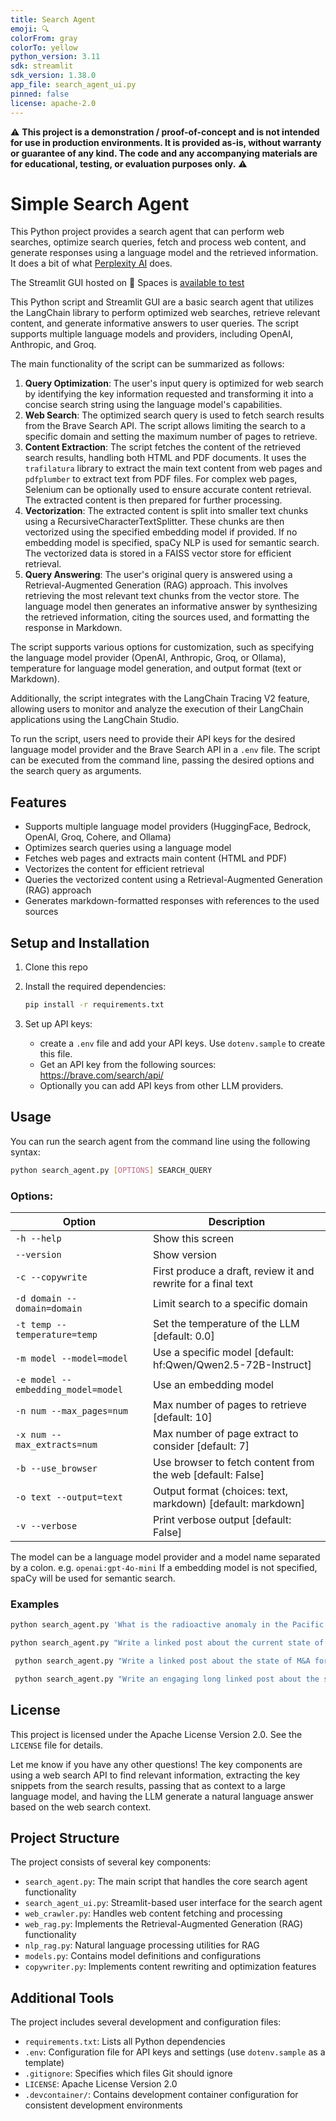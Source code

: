 ```yaml
---
title: Search Agent
emoji: 🔍
colorFrom: gray
colorTo: yellow
python_version: 3.11
sdk: streamlit
sdk_version: 1.38.0
app_file: search_agent_ui.py
pinned: false
license: apache-2.0
---
```


⚠️ **This project is a demonstration / proof-of-concept and is not intended for use in production environments. It is provided as-is, without warranty or guarantee of any kind. The code and any accompanying materials are for educational, testing, or evaluation purposes only.** ⚠️

# Simple Search Agent

This Python project provides a search agent that can perform web searches, optimize search queries, fetch and process web content, and generate responses using a language model and the retrieved information. It does a bit of what [Perplexity AI](https://www.perplexity.ai/) does.

The Streamlit GUI hosted on 🤗 Spaces is [available to test](https://huggingface.co/spaces/CyranoB/search_agent)

This Python script and Streamlit GUI are a basic search agent that utilizes the LangChain library to perform optimized web searches, retrieve relevant content, and generate informative answers to user queries. The script supports multiple language models and providers, including OpenAI, Anthropic, and Groq.

The main functionality of the script can be summarized as follows:

1. **Query Optimization**: The user's input query is optimized for web search by identifying the key information requested and transforming it into a concise search string using the language model's capabilities.
2. **Web Search**: The optimized search query is used to fetch search results from the Brave Search API. The script allows limiting the search to a specific domain and setting the maximum number of pages to retrieve.
3. **Content Extraction**: The script fetches the content of the retrieved search results, handling both HTML and PDF documents. It uses the `trafilatura` library to extract the main text content from web pages and `pdfplumber` to extract text from PDF files. For complex web pages, Selenium can be optionally used to ensure accurate content retrieval. The extracted content is then prepared for further processing.
4. **Vectorization**: The extracted content is split into smaller text chunks using a RecursiveCharacterTextSplitter. These chunks are then vectorized using the specified embedding model if provided. If no embedding model is specified, spaCy NLP is used for semantic search. The vectorized data is stored in a FAISS vector store for efficient retrieval.
5. **Query Answering**: The user's original query is answered using a Retrieval-Augmented Generation (RAG) approach. This involves retrieving the most relevant text chunks from the vector store. The language model then generates an informative answer by synthesizing the retrieved information, citing the sources used, and formatting the response in Markdown.

The script supports various options for customization, such as specifying the language model provider (OpenAI, Anthropic, Groq, or Ollama), temperature for language model generation, and output format (text or Markdown).

Additionally, the script integrates with the LangChain Tracing V2 feature, allowing users to monitor and analyze the execution of their LangChain applications using the LangChain Studio.

To run the script, users need to provide their API keys for the desired language model provider and the Brave Search API in a `.env` file. The script can be executed from the command line, passing the desired options and the search query as arguments.

## Features

- Supports multiple language model providers (HuggingFace, Bedrock, OpenAI, Groq, Cohere, and Ollama)
- Optimizes search queries using a language model
- Fetches web pages and extracts main content (HTML and PDF)
- Vectorizes the content for efficient retrieval
- Queries the vectorized content using a Retrieval-Augmented Generation (RAG) approach
- Generates markdown-formatted responses with references to the used sources

## Setup and Installation

1. Clone this repo
2. Install the required dependencies:

   ```bash
   pip install -r requirements.txt
   ```

3. Set up API keys:

   - create a `.env` file and add your API keys. Use `dotenv.sample` to create this file.
   - Get an API key from the following sources: https://brave.com/search/api/
   - Optionally you can add API keys from other LLM providers.

## Usage

You can run the search agent from the command line using the following syntax:

```bash
python search_agent.py [OPTIONS] SEARCH_QUERY
```

### Options:
| Option | Description |
|--------|-------------|
| `-h --help` | Show this screen |
| `--version` | Show version |
| `-c --copywrite` | First produce a draft, review it and rewrite for a final text |
| `-d domain --domain=domain` | Limit search to a specific domain |
| `-t temp --temperature=temp` | Set the temperature of the LLM [default: 0.0] |
| `-m model --model=model` | Use a specific model [default: hf:Qwen/Qwen2.5-72B-Instruct] |
| `-e model --embedding_model=model` | Use an embedding model |
| `-n num --max_pages=num` | Max number of pages to retrieve [default: 10] |
| `-x num --max_extracts=num` | Max number of page extract to consider [default: 7] |
| `-b --use_browser` | Use browser to fetch content from the web [default: False] |
| `-o text --output=text` | Output format (choices: text, markdown) [default: markdown] |
| `-v --verbose` | Print verbose output [default: False] |

The model can be a language model provider and a model name separated by a colon. e.g. `openai:gpt-4o-mini`
If a embedding model is not specified, spaCy will be used for semantic search.


### Examples

```bash
python search_agent.py 'What is the radioactive anomaly in the Pacific Ocean?'
```

```bash
python search_agent.py "Write a linked post about the current state of M&A for startups. Write in the style of Russ from Silicon Valley TV show." -m openai:gpt-4o-mini
```

```bash
 python search_agent.py "Write a linked post about the state of M&A for startups in 2025. Write in the style of Russ from TV show Silicon Valley" -b -m groq:llama-3.1-8b-instant -e cohere:embed-multilingual-v3.0 -t 0.7 -n 20 -x 15 
```

```bash
 python search_agent.py "Write an engaging long linked post about the state of M&A for startups in 2025" -m bedrock:claude-3-5-haiku-20241022-v1:0 -e bedrock:amazon.titan-embed-text-v2:0
```

## License

This project is licensed under the Apache License Version 2.0. See the `LICENSE` file for details.

Let me know if you have any other questions! The key components are using a web search API to find relevant information, extracting the key snippets from the search results, passing that as context to a large language model, and having the LLM generate a natural language answer based on the web search context.

## Project Structure

The project consists of several key components:

- `search_agent.py`: The main script that handles the core search agent functionality
- `search_agent_ui.py`: Streamlit-based user interface for the search agent
- `web_crawler.py`: Handles web content fetching and processing
- `web_rag.py`: Implements the Retrieval-Augmented Generation (RAG) functionality
- `nlp_rag.py`: Natural language processing utilities for RAG
- `models.py`: Contains model definitions and configurations
- `copywriter.py`: Implements content rewriting and optimization features

## Additional Tools

The project includes several development and configuration files:

- `requirements.txt`: Lists all Python dependencies
- `.env`: Configuration file for API keys and settings (use `dotenv.sample` as a template)
- `.gitignore`: Specifies which files Git should ignore
- `LICENSE`: Apache License Version 2.0
- `.devcontainer/`: Contains development container configuration for consistent development environments